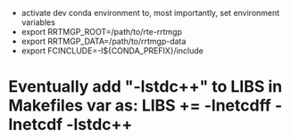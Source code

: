 - activate dev conda environment to, most importantly, set environment variables
- export RRTMGP_ROOT=/path/to/rte-rrtmgp
- export RRTMGP_DATA=/path/to/rrtmgp-data
- export FCINCLUDE=-I${CONDA_PREFIX}/include
# Eventually add "-lstdc++" to LIBS in Makefiles var as: LIBS += -lnetcdff -lnetcdf -lstdc++
